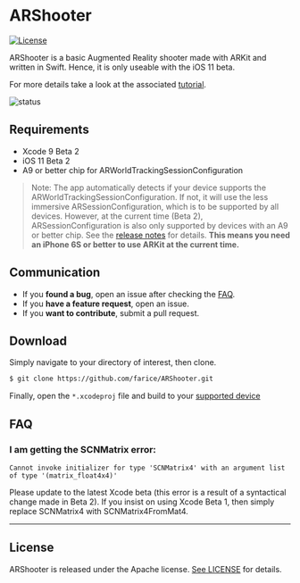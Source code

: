 # ARShooter

[![License](https://img.shields.io/badge/license-Apache--2.0-blue.svg)](#license)

ARShooter is a basic Augmented Reality shooter made with ARKit and written in Swift. Hence, it is only useable with the iOS 11 beta.

For more details take a look at the associated [tutorial](http://texnotes.me/post/5/).

![status](https://user-images.githubusercontent.com/13244177/26912181-a08e94cc-4bc7-11e7-9261-2ed24e69f1f7.gif "Status GIF")

## Requirements

* Xcode 9 Beta 2
* iOS 11 Beta 2
* A9 or better chip for ARWorldTrackingSessionConfiguration

> Note: The app automatically detects if your device supports the ARWorldTrackingSessionConfiguration. If not, it will use the less immersive ARSessionConfiguration, which is to be supported by all devices. However, at the current time (Beta 2), ARSessionConfiguration is also only supported by devices with an A9 or better chip. See the [release notes](https://9to5mac.com/2017/06/21/apple-ios-11-beta-2/) for details. **This means you need an iPhone 6S or better to use ARKit at the current time.**

## Communication

- If you **found a bug**, open an issue after checking the [FAQ](#faq).
- If you **have a feature request**, open an issue.
- If you **want to contribute**, submit a pull request.

## Download

Simply navigate to your directory of interest, then clone.

```bash
$ git clone https://github.com/farice/ARShooter.git
```

Finally, open the `*.xcodeproj` file and build to your [supported device](#requirements)

## FAQ

### I am getting the SCNMatrix error:

`Cannot invoke initializer for type 'SCNMatrix4' with an argument list of type '(matrix_float4x4)'`

Please update to the latest Xcode beta (this error is a result of a syntactical change made in Beta 2). If you insist on using Xcode Beta 1, then simply replace SCNMatrix4 with SCNMatrix4FromMat4.

---

## License

ARShooter is released under the Apache license. [See LICENSE](https://github.com/farice/ARShooter/blob/master/LICENSE) for details.
